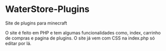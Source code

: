 # WaterStore-Plugins
Site de plugins para minecraft

O site é feito em PHP e tem algumas funcionalidades como, index, carrinho de compras e pagina de plugins.
O site já vem com CSS na index.php só editar por lá.
